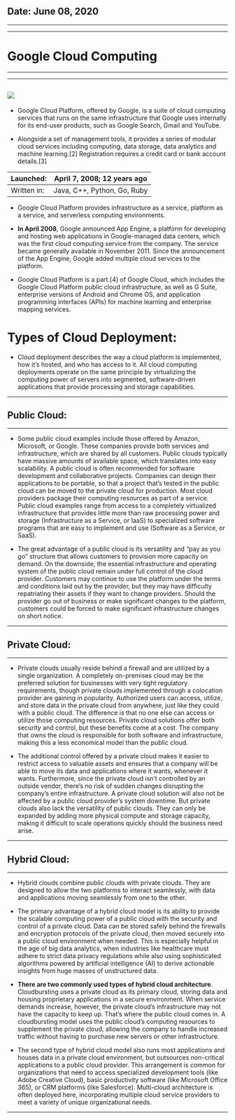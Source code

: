 ## Date: June 08, 2020
------

----------
# Google Cloud Computing 
-----------

---------
![](https://www.virtualxcellence.com/wp-content/uploads/2019/11/GCP_benifits-1024x490.png)
--------




 - Google Cloud Platform, offered by Google, is a suite of cloud computing services that runs on the same infrastructure that Google uses internally for its end-user products, such as Google Search, Gmail and YouTube. 

  -  Alongside a set of management tools, it provides a series of modular cloud services including computing, data storage, data analytics and machine learning.[2] Registration requires a credit card or bank account details.[3]
 
 |Launched:| April 7, 2008; 12 years ago|
 |--------|-------------------------------|
|Written in:|Java, C++, Python, Go, Ruby|


- Google Cloud Platform provides infrastructure as a service, platform as a service, and serverless computing environments.

- **In April 2008**, Google announced App Engine, a platform for developing and hosting web applications in Google-managed data centers, which was the first cloud computing service from the company. The service became generally available in November 2011. Since the announcement of the App Engine, Google added multiple cloud services to the platform.

- Google Cloud Platform is a part [4] of Google Cloud, which includes the Google Cloud Platform public cloud infrastructure, as well as G Suite, enterprise versions of Android and Chrome OS, and application programming interfaces (APIs) for machine learning and enterprise mapping services.

# Types of Cloud Deployment:

- Cloud deployment describes the way a cloud platform is implemented, how it’s hosted, and who has access to it. All cloud computing deployments operate on the same principle by virtualizing the computing power of servers into segmented, software-driven applications that provide processing and storage capabilities.

---------
## Public Cloud:
--------

- Some public cloud examples include those offered by Amazon, Microsoft, or Google. These companies provide both services and infrastructure, which are shared by all customers. Public clouds typically have massive amounts of available space, which translates into easy scalability. A public cloud is often recommended for software development and collaborative projects. Companies can design their applications to be portable, so that a project that’s tested in the public cloud can be moved to the private cloud for production. Most cloud providers package their computing resources as part of a service. Public cloud examples range from access to a completely virtualized infrastructure that provides little more than raw processing power and storage (Infrastructure as a Service, or IaaS) to specialized software programs that are easy to implement and use (Software as a Service, or SaaS). 

- The great advantage of a public cloud is its versatility and “pay as you go” structure that allows customers to provision more capacity on demand. On the downside, the essential infrastructure and operating system of the public cloud remain under full control of the cloud provider. Customers may continue to use the platform under the terms and conditions laid out by the provider, but they may have difficulty repatriating their assets if they want to change providers. Should the provider go out of business or make significant changes to the platform, customers could be forced to make significant infrastructure changes on short notice.

-----------
## Private Cloud:
---------

- Private clouds usually reside behind a firewall and are utilized by a single organization. A completely on-premises cloud may be the preferred solution for businesses with very tight regulatory requirements, though private clouds implemented through a colocation provider are gaining in popularity. Authorized users can access, utilize, and store data in the private cloud from anywhere, just like they could with a public cloud. The difference is that no one else can access or utilize those computing resources. Private cloud solutions offer both security and control, but these benefits come at a cost. The company that owns the cloud is responsible for both software and infrastructure, making this a less economical model than the public cloud.

- The additional control offered by a private cloud makes it easier to restrict access to valuable assets and ensures that a company will be able to move its data and applications where it wants, whenever it wants. Furthermore, since the private cloud isn’t controlled by an outside vendor, there’s no risk of sudden changes disrupting the company’s entire infrastructure. A private cloud solution will also not be affected by a public cloud provider’s system downtime. But private clouds also lack the versatility of public clouds. They can only be expanded by adding more physical compute and storage capacity, making it difficult to scale operations quickly should the business need arise.
--------------
## Hybrid Cloud:
-----------

- Hybrid clouds combine public clouds with private clouds. They are designed to allow the two platforms to interact seamlessly, with data and applications moving seamlessly from one to the other. 

- The primary advantage of a hybrid cloud model is its ability to provide the scalable computing power of a public cloud with the security and control of a private cloud. Data can be stored safely behind the firewalls and encryption protocols of the private cloud, then moved securely into a public cloud environment when needed. This is especially helpful in the age of big data analytics, when industries like healthcare must adhere to strict data privacy regulations while also using sophisticated algorithms powered by artificial intelligence (AI) to derive actionable insights from huge masses of unstructured data. 

- ****There are two commonly used types of hybrid cloud architecture****. Cloudbursting uses a private cloud as its primary cloud, storing data and housing proprietary applications in a secure environment. When service demands increase, however, the private cloud’s infrastructure may not have the capacity to keep up. That’s where the public cloud comes in. A cloudbursting model uses the public cloud’s computing resources to supplement the private cloud, allowing the company to handle increased traffic without having to purchase new servers or other infrastructure.

- The second type of hybrid cloud model also runs most applications and houses data in a private cloud environment, but outsources non-critical applications to a public cloud provider. This arrangement is common for organizations that need to access specialized development tools (like Adobe Creative Cloud), basic productivity software (like Microsoft Office 365), or CRM platforms (like Salesforce). Multi-cloud architecture is often deployed here, incorporating multiple cloud service providers to meet a variety of unique organizational needs.

--------
